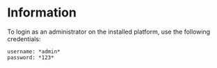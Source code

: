 # Information #

To login as an administrator on the installed platform, use the following credentials:
```
username: *admin*
password: *123*
```